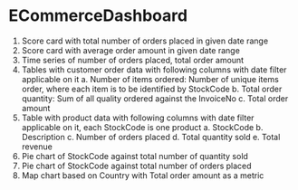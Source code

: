 # ECommerceDashboard

1.	Score card with total number of orders placed in given date range
2.	Score card with average order amount in given date range
3.	Time series of number of orders placed, total order amount
4.	Tables with customer order data with following columns with date filter applicable on it
a.	Number of items ordered: Number of unique items order, where each item is to be identified by StockCode
b.	Total order quantity: Sum of all quality ordered against the InvoiceNo
c.	Total order amount
5.	Table with product data with following columns with date filter applicable on it, each StockCode is one product
a.	StockCode
b.	Description
c.	Number of orders placed
d.	Total quantity sold
e.	Total revenue
6.	Pie chart of StockCode against total number of quantity sold
7.	Pie chart of StockCode against total number of orders placed
8.	Map chart based on Country with Total order amount as a metric
